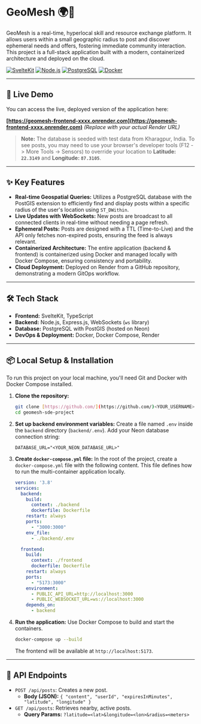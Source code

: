 # GeoMesh 🌍📍

GeoMesh is a real-time, hyperlocal skill and resource exchange platform. It allows users within a small geographic radius to post and discover ephemeral needs and offers, fostering immediate community interaction. This project is a full-stack application built with a modern, containerized architecture and deployed on the cloud.

[![SvelteKit](https://img.shields.io/badge/SvelteKit-FF3E00?style=for-the-badge&logo=svelte&logoColor=white)](https://kit.svelte.dev/) [![Node.js](https://img.shields.io/badge/Node.js-339933?style=for-the-badge&logo=nodedotjs&logoColor=white)](https://nodejs.org/) [![PostgreSQL](https://img.shields.io/badge/PostgreSQL-4169E1?style=for-the-badge&logo=postgresql&logoColor=white)](https://www.postgresql.org/) [![Docker](https://img.shields.io/badge/Docker-2496ED?style=for-the-badge&logo=docker&logoColor=white)](https://www.docker.com/)

---

## 🚀 Live Demo

You can access the live, deployed version of the application here:

**[https://geomesh-frontend-xxxx.onrender.com](https://geomesh-frontend-xxxx.onrender.com)** *(Replace with your actual Render URL)*

> **Note:** The database is seeded with test data from Kharagpur, India. To see posts, you may need to use your browser's developer tools (F12 -> More Tools -> Sensors) to override your location to **Latitude: `22.3149`** and **Longitude: `87.3105`**.

---

## ✨ Key Features

* **Real-time Geospatial Queries:** Utilizes a PostgreSQL database with the PostGIS extension to efficiently find and display posts within a specific radius of the user's location using `ST_DWithin`.
* **Live Updates with WebSockets:** New posts are broadcast to all connected clients in real-time without needing a page refresh.
* **Ephemeral Posts:** Posts are designed with a TTL (Time-to-Live) and the API only fetches non-expired posts, ensuring the feed is always relevant.
* **Containerized Architecture:** The entire application (backend & frontend) is containerized using Docker and managed locally with Docker Compose, ensuring consistency and portability.
* **Cloud Deployment:** Deployed on Render from a GitHub repository, demonstrating a modern GitOps workflow.

---

## 🛠️ Tech Stack

* **Frontend:** SvelteKit, TypeScript
* **Backend:** Node.js, Express.js, WebSockets (`ws` library)
* **Database:** PostgreSQL with PostGIS (hosted on Neon)
* **DevOps & Deployment:** Docker, Docker Compose, Render

---

## 📦 Local Setup & Installation

To run this project on your local machine, you'll need Git and Docker with Docker Compose installed.

1.  **Clone the repository:**
    ```bash
    git clone [https://github.com/](https://github.com/)<YOUR_USERNAME>/geomesh-sde-project.git
    cd geomesh-sde-project
    ```

2.  **Set up backend environment variables:**
    Create a file named `.env` inside the `backend` directory (`backend/.env`). Add your Neon database connection string:
    ```
    DATABASE_URL="<YOUR_NEON_DATABASE_URL>"
    ```

3.  **Create `docker-compose.yml` file:**
    In the root of the project, create a `docker-compose.yml` file with the following content. This file defines how to run the multi-container application locally.

    ```yaml
    version: '3.8'
    services:
      backend:
        build:
          context: ./backend
          dockerfile: Dockerfile
        restart: always
        ports:
          - "3000:3000"
        env_file:
          - ./backend/.env

      frontend:
        build:
          context: ./frontend
          dockerfile: Dockerfile
        restart: always
        ports:
          - "5173:3000"
        environment:
          - PUBLIC_API_URL=http://localhost:3000
          - PUBLIC_WEBSOCKET_URL=ws://localhost:3000
        depends_on:
          - backend
    ```

4.  **Run the application:**
    Use Docker Compose to build and start the containers.
    ```bash
    docker-compose up --build
    ```
    The frontend will be available at `http://localhost:5173`.

---

## 📄 API Endpoints

* `POST /api/posts`: Creates a new post.
    * **Body (JSON):** `{ "content", "userId", "expiresInMinutes", "latitude", "longitude" }`
* `GET /api/posts`: Retrieves nearby, active posts.
    * **Query Params:** `?latitude=<lat>&longitude=<lon>&radius=<meters>`